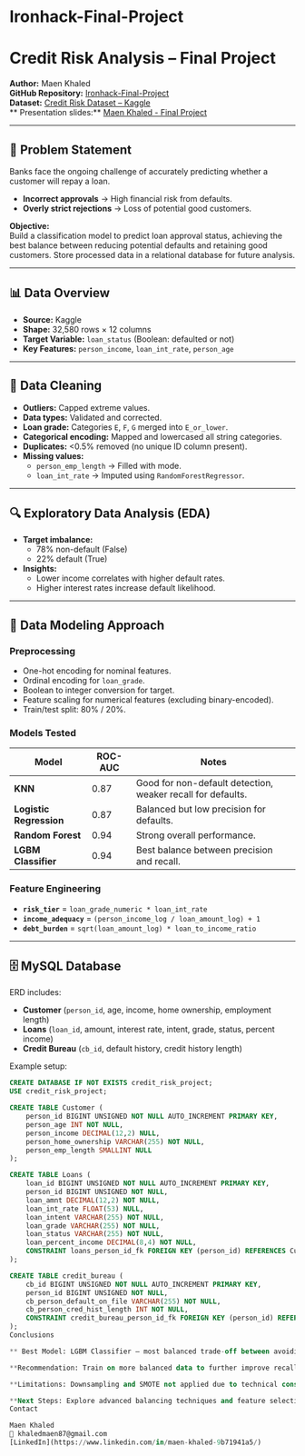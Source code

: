# Ironhack-Final-Project
# Credit Risk Analysis – Final Project

**Author:** Maen Khaled  
**GitHub Repository:** [Ironhack-Final-Project](https://github.com/MaenKhaled/Ironhack-Final-Project)  
**Dataset:** [Credit Risk Dataset – Kaggle](https://www.kaggle.com/datasets/laotse/credit-risk-dataset)  
** Presentation slides:** [Maen Khaled - Final Project](https://docs.google.com/presentation/d/1x-T-2yvn-KwSWlaNDqSzj92yYGUdDhkA5ocVbcoW560/edit?slide=id.g36454e8b1b6_1_197#slide=id.g36454e8b1b6_1_197)

---

## 📌 Problem Statement
Banks face the ongoing challenge of accurately predicting whether a customer will repay a loan.  
- **Incorrect approvals** → High financial risk from defaults.  
- **Overly strict rejections** → Loss of potential good customers.  

**Objective:**  
Build a classification model to predict loan approval status, achieving the best balance between reducing potential defaults and retaining good customers. Store processed data in a relational database for future analysis.

---

## 📊 Data Overview
- **Source:** Kaggle  
- **Shape:** 32,580 rows × 12 columns  
- **Target Variable:** `loan_status` (Boolean: defaulted or not)  
- **Key Features:** `person_income`, `loan_int_rate`, `person_age`  

---

## 🧹 Data Cleaning
- **Outliers:** Capped extreme values.  
- **Data types:** Validated and corrected.  
- **Loan grade:** Categories `E`, `F`, `G` merged into `E_or_lower`.  
- **Categorical encoding:** Mapped and lowercased all string categories.  
- **Duplicates:** <0.5% removed (no unique ID column present).  
- **Missing values:**  
  - `person_emp_length` → Filled with mode.  
  - `loan_int_rate` → Imputed using `RandomForestRegressor`.

---

## 🔍 Exploratory Data Analysis (EDA)
- **Target imbalance:**  
  - 78% non-default (False)  
  - 22% default (True)  
- **Insights:**  
  - Lower income correlates with higher default rates.  
  - Higher interest rates increase default likelihood.  

---

## 🧠 Data Modeling Approach
### Preprocessing
- One-hot encoding for nominal features.  
- Ordinal encoding for `loan_grade`.  
- Boolean to integer conversion for target.  
- Feature scaling for numerical features (excluding binary-encoded).  
- Train/test split: 80% / 20%.

### Models Tested
| Model | ROC-AUC | Notes |
|-------|--------|-------|
| **KNN** | 0.87 | Good for non-default detection, weaker recall for defaults. |
| **Logistic Regression** | 0.87 | Balanced but low precision for defaults. |
| **Random Forest** | 0.94 | Strong overall performance. |
| **LGBM Classifier** | 0.94 | Best balance between precision and recall. |

### Feature Engineering
- **`risk_tier`** = `loan_grade_numeric * loan_int_rate`  
- **`income_adequacy`** = `(person_income_log / loan_amount_log) + 1`  
- **`debt_burden`** = `sqrt(loan_amount_log) * loan_to_income_ratio`  

---

## 🗄 MySQL Database
ERD includes:
- **Customer** (`person_id`, age, income, home ownership, employment length)  
- **Loans** (`loan_id`, amount, interest rate, intent, grade, status, percent income)  
- **Credit Bureau** (`cb_id`, default history, credit history length)  

Example setup:
```sql
CREATE DATABASE IF NOT EXISTS credit_risk_project;
USE credit_risk_project;

CREATE TABLE Customer (
    person_id BIGINT UNSIGNED NOT NULL AUTO_INCREMENT PRIMARY KEY,
    person_age INT NOT NULL,
    person_income DECIMAL(12,2) NULL,
    person_home_ownership VARCHAR(255) NOT NULL,
    person_emp_length SMALLINT NULL
);

CREATE TABLE Loans (
    loan_id BIGINT UNSIGNED NOT NULL AUTO_INCREMENT PRIMARY KEY,
    person_id BIGINT UNSIGNED NOT NULL,
    loan_amnt DECIMAL(12,2) NOT NULL,
    loan_int_rate FLOAT(53) NULL,
    loan_intent VARCHAR(255) NOT NULL,
    loan_grade VARCHAR(255) NOT NULL,
    loan_status VARCHAR(255) NOT NULL,
    loan_percent_income DECIMAL(8,4) NOT NULL,
    CONSTRAINT loans_person_id_fk FOREIGN KEY (person_id) REFERENCES Customer(person_id)
);

CREATE TABLE credit_bureau (
    cb_id BIGINT UNSIGNED NOT NULL AUTO_INCREMENT PRIMARY KEY,
    person_id BIGINT UNSIGNED NOT NULL,
    cb_person_default_on_file VARCHAR(255) NOT NULL,
    cb_person_cred_hist_length INT NOT NULL,
    CONSTRAINT credit_bureau_person_id_fk FOREIGN KEY (person_id) REFERENCES Customer(person_id)
);
Conclusions

** Best Model: LGBM Classifier – most balanced trade-off between avoiding defaults and approving good customers.**

**Recommendation: Train on more balanced data to further improve recall for defaults**.

**Limitations: Downsampling and SMOTE not applied due to technical constraints.**

**Next Steps: Explore advanced balancing techniques and feature selection to boost performance**
Contact

Maen Khaled
📧 khaledmaen87@gmail.com
[LinkedIn](https://www.linkedin.com/in/maen-khaled-9b71941a5/)
